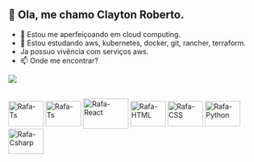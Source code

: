 ## 👋 Ola, me chamo Clayton Roberto.
- 👀 Estou me aperfeiçoando em cloud computing.
- 🌱 Estou estudando aws, kubernetes, docker, git, rancher, terraform.
- Ja possuo vivência com serviços aws.
- 📫 Onde me encontrar?   

<a href="https://www.linkedin.com/in/claytonroberto" target="_blank"><img src="https://img.shields.io/badge/-LinkedIn-%230077B5?style=for-the-badge&logo=linkedin&logoColor=white" target="_blank"></a>

<div style="display: inline_block"><br>
  <img align="center" alt="Rafa-Ts" height="50" width="70" src="https://thiagobarradas.gallerycdn.vsassets.io/extensions/thiagobarradas/rancher/1.1.7/1569367462170/Microsoft.VisualStudio.Services.Icons.Default">
  <img align="center" alt="Rafa-Ts" height="50" width="70" src="https://i.pinimg.com/originals/eb/07/fd/eb07fd0b5194c9db5bd901fbd885b791.jpg">
  <img align="center" alt="Rafa-React" height="60" width="90" src="https://blog.softexpert.com/wp-content/uploads/2016/03/cobit_itil.jpg">
  <img align="center" alt="Rafa-HTML" height="50" width="70" src="https://www.kindpng.com/picc/m/152-1522129_how-to-manage-and-automate-aws-ebs-snapshots.png">
  <img align="center" alt="Rafa-CSS" height="50" width="70" src="https://preview.redd.it/34xzfc6qi8y41.png?width=800&format=png&auto=webp&s=637e5040c50292ddecdc8c184025113d6ca98381">
  <img align="center" alt="Rafa-Python" height="50" width="70" src="https://img.icons8.com/color/344/kubernetes.png">
  <img align="center" alt="Rafa-Csharp" height="50" width="70" src="https://img.icons8.com/nolan/344/docker.png">
  <img align="right" alt="Rafa-pic" height="150" style="border-radius:50px>
</div>
  
  ##
